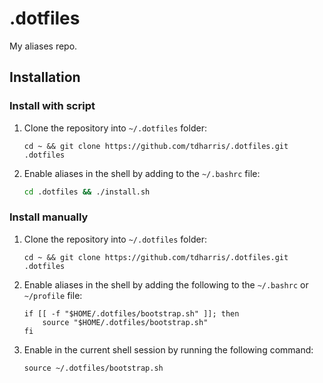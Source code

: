 # .dotfiles

My aliases repo.

## Installation

### Install with script

1. Clone the repository into `~/.dotfiles` folder:

    ```console
    cd ~ && git clone https://github.com/tdharris/.dotfiles.git .dotfiles
    ```

2. Enable aliases in the shell by adding to the `~/.bashrc` file:

    ```bash
    cd .dotfiles && ./install.sh
    ```

### Install manually

1. Clone the repository into `~/.dotfiles` folder:

    ```console
    cd ~ && git clone https://github.com/tdharris/.dotfiles.git .dotfiles
    ```

2. Enable aliases in the shell by adding the following to the `~/.bashrc` or `~/profile` file:

    ```console
    if [[ -f "$HOME/.dotfiles/bootstrap.sh" ]]; then
        source "$HOME/.dotfiles/bootstrap.sh"
    fi
    ```

3. Enable in the current shell session by running the following command:

    ```console
    source ~/.dotfiles/bootstrap.sh
    ```

